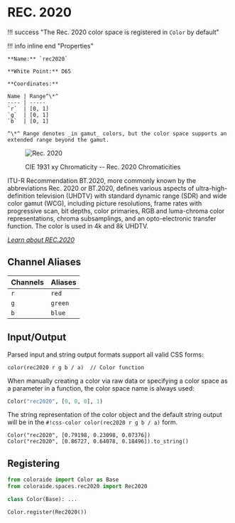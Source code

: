 # REC. 2020

!!! success "The Rec. 2020 color space is registered in `Color` by default"

<div class="info-container" markdown>
!!! info inline end "Properties"

    **Name:** `rec2020`

    **White Point:** D65

    **Coordinates:**

    Name | Range^\*^
    ---- | -----
    `r`  | [0, 1]
    `g`  | [0, 1]
    `b`  | [0, 1]

    ^\*^ Range denotes _in gamut_ colors, but the color space supports an extended range beyond the gamut.

<figure markdown>

![Rec. 2020](../images/rec2020.png)

<figcaption markdown>
CIE 1931 xy Chromaticity -- Rec. 2020 Chromaticities
</figcaption>
</figure>

ITU-R Recommendation BT.2020, more commonly known by the abbreviations Rec. 2020 or BT.2020, defines various aspects of
ultra-high-definition television (UHDTV) with standard dynamic range (SDR) and wide color gamut (WCG), including picture
resolutions, frame rates with progressive scan, bit depths, color primaries, RGB and luma-chroma color representations,
chroma subsamplings, and an opto-electronic transfer function. The color is used in 4k and 8k UHDTV.

_[Learn about REC.2020](https://en.wikipedia.org/wiki/Rec._2020)_

</div>

## Channel Aliases

Channels | Aliases
-------- | -------
`r`      | `red`
`g`      | `green`
`b`      | `blue`

## Input/Output

Parsed input and string output formats support all valid CSS forms:

```css-color
color(rec2020 r g b / a)  // Color function
```

When manually creating a color via raw data or specifying a color space as a parameter in a function, the color
space name is always used:

```py
Color("rec2020", [0, 0, 0], 1)
```

The string representation of the color object and the default string output will be in the
`#!css-color color(rec2020 r g b / a)` form.

```playground
Color("rec2020", [0.79198, 0.23098, 0.07376])
Color("rec2020", [0.86727, 0.64078, 0.18496]).to_string()
```

## Registering

```py
from coloraide import Color as Base
from coloraide.spaces.rec2020 import Rec2020

class Color(Base): ...

Color.register(Rec2020())
```
